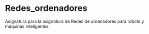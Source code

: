 # Redes_ordenadores

Asignatura para la asignatura de Redes de ordenadores para robots y máquinas inteligentes